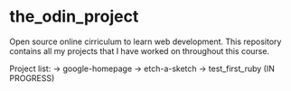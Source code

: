# the_odin_project

Open source online cirriculum to learn web development.
This repository contains all my projects that I have worked on throughout this course.

Project list:
-> google-homepage
-> etch-a-sketch
-> test_first_ruby (IN PROGRESS)
